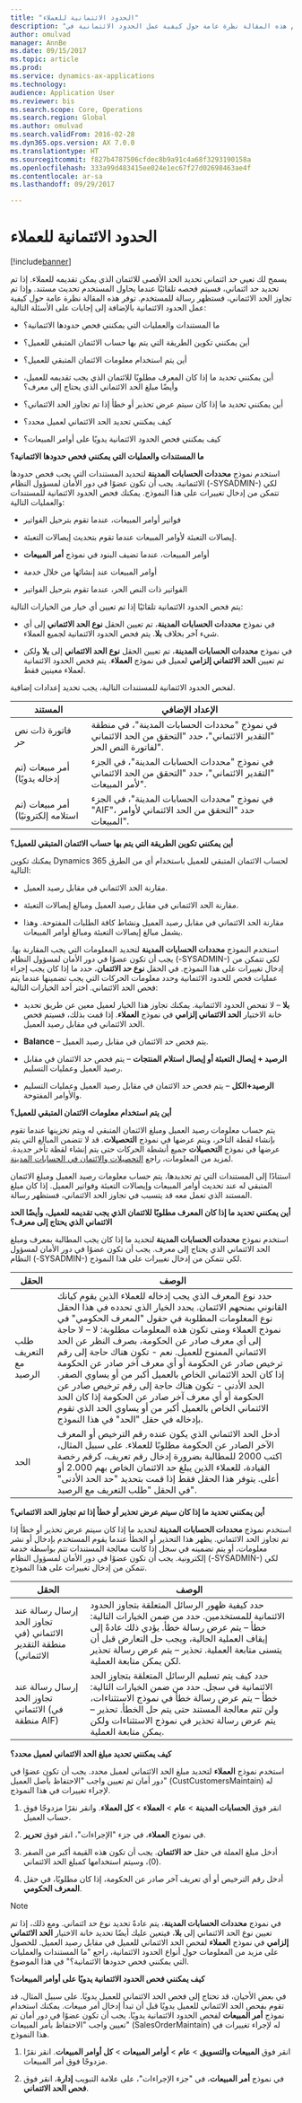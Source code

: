 ```yaml
---
title: "الحدود الائتمانية للعملاء"
description: "تقدم هذه المقالة نظرة عامة حول كيفية عمل الحدود الائتمانية في Microsoft Dynamics 365 for Finance and Operations."
author: omulvad
manager: AnnBe
ms.date: 09/15/2017
ms.topic: article
ms.prod: 
ms.service: dynamics-ax-applications
ms.technology: 
audience: Application User
ms.reviewer: bis
ms.search.scope: Core, Operations
ms.search.region: Global
ms.author: omulvad
ms.search.validFrom: 2016-02-28
ms.dyn365.ops.version: AX 7.0.0
ms.translationtype: HT
ms.sourcegitcommit: f827b4787506cfdec8b9a91c4a68f3293190158a
ms.openlocfilehash: 333a99d483415ee024e1ec67f27d02698463ae4f
ms.contentlocale: ar-sa
ms.lasthandoff: 09/29/2017

---
```


# <a name="credit-limits-for-customers"></a>الحدود الائتمانية للعملاء

[!include[banner](../includes/banner.md)]

يسمح لك تعيي حد ائتماني تحديد الحد الأقصى للائتمان الذي يمكن تقديمه للعملاء. إذا تم تحديد حد ائتماني، فسيتم فحصه تلقائيًا عندما يحاول المستخدم تحديث مستند. وإذا تم تجاوز الحد الائتماني، فستظهر رسالة للمستخدم. توفر هذه المقالة نظرة عامة حول كيفية عمل الحدود الائتمانية بالإضافة إلى إجابات على الأسئلة التالية:

-   ما المستندات والعمليات التي يمكنني فحص حدودها الائتمانية؟

-   أين يمكنني تكوين الطريقة التي يتم بها حساب الائتمان المتبقي للعميل؟

-   أين يتم استخدام معلومات الائتمان المتبقي للعميل؟

-   أين يمكنني تحديد ما إذا كان المعرف مطلوبًا للائتمان الذي يجب تقديمه للعميل، وأيضًا مبلغ الحد الائتماني الذي يحتاج إلى معرف؟

-   أين يمكنني تحديد ما إذا كان سيتم عرض تحذير أو خطأ إذا تم تجاوز الحد الائتماني؟

-   كيف يمكنني تحديد الحد الائتماني لعميل محدد؟

-   كيف يمكنني فحص الحدود الائتمانية يدويًا على أوامر المبيعات؟

**ما المستندات والعمليات التي يمكنني فحص حدودها الائتمانية؟**

استخدم نموذج **محددات الحسابات المدينة** لتحديد المستندات التي يجب فحص حدودها الائتمانية. يجب أن تكون عضوًا في دور الأمان لمسؤول النظام (-SYSADMIN-) لكي تتمكن من إدخال تغييرات على هذا النموذج. يمكنك فحص الحدود الائتمانية للمستندات والعمليات التالية:

-   فواتير أوامر المبيعات، عندما تقوم بترحيل الفواتير

-   إيصالات التعبئة لأوامر المبيعات عندما تقوم بتحديث إيصالات التعبئة.

-   أوامر المبيعات، عندما تضيف البنود في نموذج **أمر المبيعات**

-   أوامر المبيعات عند إنشائها من خلال خدمة

-   الفواتير ذات النص الحر، عندما تقوم بترحيل الفواتير

يتم فحص الحدود الائتمانية تلقائيًا إذا تم تعيين أي خيار من الخيارات التالية:

-   في نموذج **محددات الحسابات المدينة**، تم تعيين الحقل **نوع الحد الائتماني‬** إلى أي شيء آخر بخلاف **بلا**. يتم فحص الحدود الائتمانية لجميع العملاء.

-   في نموذج **محددات الحسابات المدينة**، تم تعيين الحقل **نوع الحد الائتماني** إلى **بلا** ولكن تم تعيين **الحد الائتماني إلزامي‬** لعميل في نموذج **العملاء**. يتم فحص الحدود الائتمانية لعملاء معينين فقط.

لفحص الحدود الائتمانية للمستندات التالية، يجب تحديد إعدادات إضافية.

|    المستند                                    |    الإعداد الإضافي                                                                                                             |
|------------------------------------------------|-----------------------------------------------------------------------------------------------------------------------------------|
|    فاتورة ذات نص حر                         |    في نموذج "محددات الحسابات المدينة"، في منطقة "التقدير الائتماني‬"، حدد "التحقق من الحد الائتماني لفاتورة النص الحر‬".     |
|    أمر مبيعات (تم إدخاله يدويًا)            |    في نموذج "محددات الحسابات المدينة"، في الجزء "التقدير الائتماني‬"، حدد "التحقق من الحد الائتماني لأمر المبيعات‬".           |
|    أمر مبيعات (تم استلامه إلكترونيًا)     |    في نموذج "محددات الحسابات المدينة"، في الجزء "AIF‬"، حدد "التحقق من الحد الائتماني لأوامر المبيعات‬‬".                     |

**أين يمكنني تكوين الطريقة التي يتم بها حساب الائتمان المتبقي للعميل؟**

يمكنك تكوين Dynamics 365 لحساب الائتمان المتبقي للعميل باستخدام أي من الطرق التالية:

-   مقارنة الحد الائتماني في مقابل رصيد العميل.

-   مقارنة الحد الائتماني في مقابل رصيد العميل ومبالغ إيصالات التعبئة.

-   مقارنة الحد الائتماني في مقابل رصيد العميل ونشاط كافة الطلبات المفتوحة. وهذا يشمل مبالغ إيصالات التعبئة ومبالغ أوامر المبيعات.

استخدم النموذج **محددات الحسابات المدينة** لتحديد المعلومات التي يجب المقارنة بها. يجب أن تكون عضوًا في دور الأمان لمسؤول النظام (-SYSADMIN-) لكي تتمكن من إدخال تغييرات على هذا النموذج. في الحقل **نوع حد الائتمان**، حدد ما إذا كان يجب إجراء عمليات فحص للحدود الائتمانية وحدد معلومات الحركات التي يجب تضمينها عندما يتم فحص الحد الائتماني. اختر أحد الخيارات التالية:

-   **بلا** – لا تفحص الحدود الائتمانية. يمكنك تجاوز هذا الخيار لعميل معين عن طريق تحديد خانة الاختيار **الحد الائتماني إلزامي‬** في نموذج **العملاء**. إذا قمت بذلك، فسيتم فحص الحد الائتماني في مقابل رصيد العميل.

-   **Balance** – يتم فحص حد الائتمان في مقابل رصيد العميل.

-   **الرصيد + إيصال التعبئة أو إيصال استلام المنتجات** – يتم فحص حد الائتمان في مقابل رصيد العميل وعمليات التسليم.

-   **الرصيد+الكل** – يتم فحص حد الائتمان في مقابل رصيد العميل وعمليات التسليم والأوامر المفتوحة.

**أين يتم استخدام معلومات الائتمان المتبقي للعميل؟**

يتم حساب معلومات رصيد العميل ومبلغ الائتمان المتبقي له ويتم تخزينها عندما تقوم بإنشاء لقطة التأخر، ويتم عرضها في نموذج **التحصيلات**. قد لا تتضمن المبالغ التي يتم عرضها في نموذج **التحصيلات** جميع أنشطة الحركات حتى يتم إنشاء لقطة تأخر جديدة. لمزيد من المعلومات، راجع [التحصيلات والائتمان في الحسابات المدينة](https://technet.microsoft.com/en-us/library/hh209221.aspx).

استنادًا إلى المستندات التي تم تحديدها، يتم حساب معلومات رصيد العميل ومبلغ الائتمان المتبقي له عند تحديث أوامر المبيعات وإيصالات التعبئة وفواتير العميل. إذا كان مبلغ المستند الذي تعمل معه قد يتسبب في تجاوز الحد الائتماني، فستظهر رسالة.

**أين يمكنني تحديد ما إذا كان المعرف مطلوبًا للائتمان الذي يجب تقديمه للعميل، وأيضًا الحد الائتماني الذي يحتاج إلى معرف؟**

استخدم نموذج **محددات الحسابات المدينة** لتحديد ما إذا كان يجب المطالبة بمعرف ومبلغ الحد الائتماني الذي يحتاج إلى معرف.
يجب أن تكون عضوًا في دور الأمان لمسؤول النظام (-SYSADMIN-) لكي تتمكن من إدخال تغييرات على هذا النموذج.

|    الحقل                                    |    ‏‏الوصف                                                                                                                                                                                                                                                                                                                                                                                                                                                                                                                                                                                                                                                                                                                                                                                                                                                        |
|---------------------------------------------|-----------------------------------------------------------------------------------------------------------------------------------------------------------------------------------------------------------------------------------------------------------------------------------------------------------------------------------------------------------------------------------------------------------------------------------------------------------------------------------------------------------------------------------------------------------------------------------------------------------------------------------------------------------------------------------------------------------------------------------------------------------------------------------------------------------------------------------------------------------------------|
|    طلب التعريف مع الرصيد     |    حدد نوع المعرف الذي يجب إدخاله   للعملاء الذين يقوم كيانك القانوني بمنحهم الائتمان. يحدد الخيار الذي تحدده في هذا الحقل نوع المعلومات المطلوبة في حقول "المعرف الحكومي" في نموذج العملاء ومتى تكون هذه المعلومات مطلوبة:        لا – لا حاجة إلى أي معرف صادر عن الحكومة، بصرف النظر عن الحد الائتماني الممنوح للعميل.     نعم - تكون هناك حاجة إلى رقم ترخيص صادر عن الحكومة أو أي معرف آخر صادر عن الحكومة إذا كان الحد الائتماني الخاص بالعميل أكبر من أو يساوي الصفر.     الحد الأدنى‬ - تكون هناك حاجة إلى رقم ترخيص صادر عن الحكومة أو أي معرف آخر صادر عن الحكومة إذا كان الحد الائتماني الخاص بالعميل أكبر من أو يساوي الحد الذي تقوم بإدخاله في حقل "الحد" في هذا النموذج.        |
|    الحد                                    |    أدخل الحد الائتماني الذي يكون عنده رقم الترخيص أو المعرف الآخر الصادر عن الحكومة مطلوبًا للعملاء.    على سبيل المثال، اكتب 2000 للمطالبة بضرورة إدخال رقم تعريف، كرقم رخصة القيادة، للعملاء الذين يبلغ حد الائتمان الخاص بهم 2.000 أو أعلى.    يتوفر هذا الحقل فقط إذا قمت بتحديد "حد الحد الأدنى" في الحقل "طلب التعريف مع الرصيد".                                                                                                                                                                                                                                                                                                                                                                                                                                         |

**أين يمكنني تحديد ما إذا كان سيتم عرض تحذير أو خطأ إذا تم تجاوز الحد الائتماني؟**

استخدم نموذج **محددات الحسابات المدينة** لتحديد ما إذا كان سيتم عرض تحذير أو خطأ إذا تم تجاوز الحد الائتماني. يظهر هذا التحذير أو الخطأ عندما يقوم المستخدم بإدخال أو نشر معلومات، أو يتم تضمينه في سجل إذا كانت معالجة المستندات تتم بواسطة خدمة إلكترونية. يجب أن تكون عضوًا في دور الأمان لمسؤول النظام (-SYSADMIN-) لكي تتمكن من إدخال تغييرات على هذا النموذج.

|    الحقل                                                               |    ‏‏الوصف                                                                                                                                                                                                                                                                                                                                                                                        |
|------------------------------------------------------------------------|-------------------------------------------------------------------------------------------------------------------------------------------------------------------------------------------------------------------------------------------------------------------------------------------------------------------------------------------------------------------------------------------------------|
|    إرسال رسالة عند تجاوز الحد الائتماني‬ (في منطقة التقدير الائتماني)     |    حدد كيفية ظهور الرسائل المتعلقة بتجاوز الحدود الائتمانية للمستخدمين. حدد من ضمن الخيارات التالية:        خطأ – يتم عرض رسالة خطأ. يؤدي ذلك عادةً إلى إيقاف العملية الحالية، ويجب حل التعارض قبل أن يتسنى متابعة العملية.     تحذير – يتم عرض رسالة تحذير لكن يمكن متابعة العملية.                     |
|    إرسال رسالة عند تجاوز الحد الائتماني‬ (في منطقة AIF)               |    حدد كيف يتم تسليم الرسائل المتعلقة بتجاوز الحد الائتمانية في سجل. حدد من ضمن الخيارات التالية:        خطأ – يتم عرض رسالة خطأ في نموذج الاستثناءات‬، ولن تتم معالجة المستند حتى يتم حل الخطأ.     تحذير – يتم عرض رسالة تحذير في نموذج الاستثناءات ولكن يمكن متابعة العملية.        |

**كيف يمكنني تحديد مبلغ الحد الائتماني لعميل محدد؟**

استخدم نموذج **العملاء** لتحديد مبلغ الحد الائتماني لعميل محدد. يجب أن تكون عضوًا في دور أمان تم تعيين واجب "الاحتفاظ بأصل العميل‬" (CustCustomersMaintain) له لإجراء تغييرات في هذا النموذج.

1.  انقر فوق **الحسابات المدينة** \> **عام** \> **العملاء** \> **كل العملاء**. وانقر نقرًا مزدوجًا فوق حساب العميل.

2.  في نموذج **العملاء**، في جزء "الإجراءات"، انقر فوق **تحرير**.

3.  أدخل مبلغ العملة في حقل **حد الائتمان‬**. يجب أن تكون هذه القيمة أكبر من الصفر (0)، وسيتم استخدامها كمبلغ الحد الائتماني.

4.  أدخل رقم الترخيص أو أي تعريف آخر صادر عن الحكومة، إذا كان مطلوبًا، في حقل **المعرف الحكومي‬**.

> [!NOTE]
> في نموذج **محددات الحسابات المدينة**، يتم عادةً تحديد نوع حد ائتماني. ومع ذلك، إذا تم تعيين نوع الحد الائتماني إلى **بلا**، فيتعين عليك أيضًا تحديد خانة الاختيار **الحد الائتماني إلزامي** في نموذج **العملاء** لفحص الحد الائتماني للعميل في مقابل رصيد العميل. للحصول على مزيد من المعلومات حول أنواع الحدود الائتمانية، راجع "ما المستندات والعمليات التي يمكنني فحص حدودها الائتمانية؟" في هذا الموضوع. 

**كيف يمكنني فحص الحدود الائتمانية يدويًا على أوامر المبيعات؟**

في بعض الأحيان، قد تحتاج إلى فحص الحد الائتماني للعميل يدويًا. على سبيل المثال، قد تقوم بفحص الحد الائتماني للعميل يدويًا قبل أن تبدأ إدخال أمر مبيعات. يمكنك استخدام نموذج **أمر المبيعات** لفحص الحدود الائتمانية يدويًا. يجب أن تكون عضوًا في دور أمان تم تعيين واجب "الاحتفاظ بأمر المبيعات‬‬" (SalesOrderMaintain) له لإجراء تغييرات في هذا النموذج.

1.  انقر فوق **المبيعات والتسويق** \> **عام** \> **أوامر المبيعات** \> **كل أوامر المبيعات**. انقر نقرًا مزدوجًا فوق أمر المبيعات.

2.  في نموذج **أمر المبيعات**، في "جزء الإجراءات"، على علامة التبويب **إدارة**، انقر فوق **فحص الحد الائتماني‬**.

